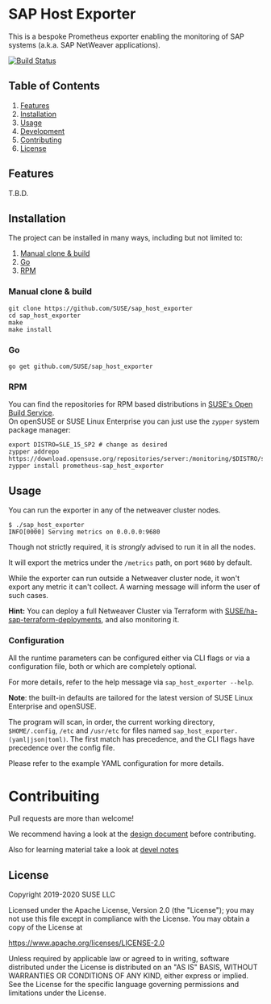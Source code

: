 # SAP Host Exporter

This is a bespoke Prometheus exporter enabling the monitoring of SAP systems (a.k.a. SAP NetWeaver applications).

[![Build Status](https://travis-ci.org/SUSE/sap_host_exporter.svg?branch=master)](https://travis-ci.org/SUSE/sap_host_exporter)

## Table of Contents
1. [Features](#features)
2. [Installation](#installation)
3. [Usage](#usage)
4. [Development](doc/devel.md)
5. [Contributing](#contributing)
6. [License](#license)

## Features

T.B.D.

## Installation

The project can be installed in many ways, including but not limited to:

1. [Manual clone & build](#manual-clone-&-build)
2. [Go](#go)
3. [RPM](#rpm)


### Manual clone & build

```
git clone https://github.com/SUSE/sap_host_exporter
cd sap_host_exporter
make
make install
```

### Go

```
go get github.com/SUSE/sap_host_exporter
```

### RPM
You can find the repositories for RPM based distributions in [SUSE's Open Build Service](https://build.opensuse.org/package/show/server:monitoring/prometheus-sap_host_exporter).  
On openSUSE or SUSE Linux Enterprise you can just use the `zypper` system package manager:
```shell
export DISTRO=SLE_15_SP2 # change as desired
zypper addrepo https://download.opensuse.org/repositories/server:/monitoring/$DISTRO/server:monitoring.repo
zypper install prometheus-sap_host_exporter
```

## Usage

You can run the exporter in any of the netweaver cluster nodes.

```
$ ./sap_host_exporter
INFO[0000] Serving metrics on 0.0.0.0:9680
```

Though not strictly required, it is _strongly_ advised to run it in all the nodes.

It will export the metrics under the `/metrics` path, on port `9680` by default.

While the exporter can run outside a Netweaver cluster node, it won't export any metric it can't collect.
A warning message will inform the user of such cases.

**Hint:**
You can deploy a full Netweaver Cluster via Terraform with [SUSE/ha-sap-terraform-deployments](https://github.com/SUSE/ha-sap-terraform-deployments), and also monitoring it.

### Configuration

All the runtime parameters can be configured either via CLI flags or via a configuration file, both or which are completely optional.

For more details, refer to the help message via `sap_host_exporter --help`.

**Note**:
the built-in defaults are tailored for the latest version of SUSE Linux Enterprise and openSUSE.

The program will scan, in order, the current working directory, `$HOME/.config`, `/etc` and `/usr/etc` for files named `sap_host_exporter.(yaml|json|toml)`.
The first match has precedence, and the CLI flags have precedence over the config file.

Please refer to the example YAML configuration for more details.


# Contribuiting

Pull requests are more than welcome!

We recommend having a look at the [design document](doc/design.md) before contributing.

Also for learning material take a look at [devel notes](doc/devel.md)


## License

Copyright 2019-2020 SUSE LLC

Licensed under the Apache License, Version 2.0 (the "License");
you may not use this file except in compliance with the License.
You may obtain a copy of the License at

   https://www.apache.org/licenses/LICENSE-2.0

Unless required by applicable law or agreed to in writing, software
distributed under the License is distributed on an "AS IS" BASIS,
WITHOUT WARRANTIES OR CONDITIONS OF ANY KIND, either express or implied.
See the License for the specific language governing permissions and
limitations under the License.
